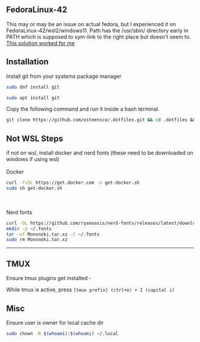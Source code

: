 <h2>FedoraLinux-42</h2>

This may or may be an issue on actual fedora, but I experienced it on FedoraLinux-42/wsl2/windows11. Path has the /usr/sbin/ directory early in PATH which is supposed to sym-link to the right place but doesn't seem to. [This solution worked for me](https://learn.microsoft.com/en-us/answers/questions/2074119/launching-wsl-usr-usr-bin-is-not-found-in-the-path)

<h2>Installation</h2>

Install git from your systems package manager

```bash
sudo dnf install git
```
```bash
sudo apt install git
```

Copy the following command and run it inside a bash terminal.

```bash
git clone https://github.com/osteensco/.dotfiles.git && cd .dotfiles && bash ./newenv/install.sh
```


<h2>Not WSL Steps</h2>

if not on wsl, install docker and nerd fonts (these need to be downloaded on windows if using wsl)
<br></br>
Docker
```bash
curl -fsSL https://get.docker.com -o get-docker.sh
sudo sh get-docker.sh
```
<br></br>
Nerd fonts
```bash
curl -OL https://github.com/ryanoasis/nerd-fonts/releases/latest/download/Mononoki.tar.xz
mkdir -p ~/.fonts
tar -xf Mononoki.tar.xz -C ~/.fonts
sudo rm Mononoki.tar.xz
```
----------------------------------
<h2>TMUX</h2>

Ensure tmux plugins get installed - <br>

While tmux is active, press `[tmux prefix] (ctrl+e) + I (capital i)`
<br>
<h2>Misc</h2>

Ensure user is owner for local cache dir

```bash
sudo chown -R $(whoami):$(whoami) ~/.local
```
